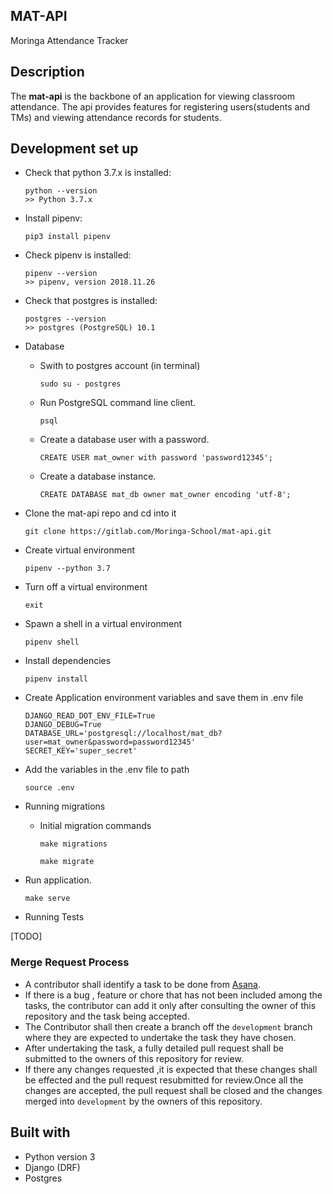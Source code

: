 ## MAT-API

Moringa Attendance Tracker


## Description

The **mat-api** is the backbone of an application for viewing classroom attendance.
The api provides features for registering users(students and TMs) and viewing attendance records for students.


## Development set up


-   Check that python 3.7.x is installed:

    ```
    python --version
    >> Python 3.7.x
    ```

-   Install pipenv:

    ```
    pip3 install pipenv
    ```

-   Check pipenv is installed:
    ```
    pipenv --version
    >> pipenv, version 2018.11.26
    ```
-   Check that postgres is installed:

    ```
    postgres --version
    >> postgres (PostgreSQL) 10.1
    ```
-  Database
    * Swith to postgres account (in terminal)
        ```
        sudo su - postgres
        ```
    * Run PostgreSQL command line client.
        ```
        psql
        ```
    * Create a database user with a password.
        ```
        CREATE USER mat_owner with password 'password12345';
        ```
    * Create a database instance.
        ```
        CREATE DATABASE mat_db owner mat_owner encoding 'utf-8';
        ```  

- Clone the mat-api repo and cd into it
    ```
    git clone https://gitlab.com/Moringa-School/mat-api.git
    ```
- Create  virtual environment
    ```
    pipenv --python 3.7

    ```
- Turn off a virtual environment  
    ```
    exit
    ```

- Spawn a shell in a virtual environment
    ```
    pipenv shell
    ```
- Install dependencies
    ```
   pipenv install 
    ```
- Create Application environment variables and save them in .env file 
    ```
    DJANGO_READ_DOT_ENV_FILE=True
    DJANGO_DEBUG=True
    DATABASE_URL='postgresql://localhost/mat_db?user=mat_owner&password=password12345'
    SECRET_KEY='super_secret'
    ```

- Add the variables in the .env file to path
    ```
    source .env
    ```
- Running migrations

    - Initial migration commands
        ```
        make migrations
        
        make migrate
        ```



- Run application.
    ```
    make serve
    ```

- Running Tests

 [TODO]


### Merge Request Process

-   A contributor shall identify a task to be done from [Asana](https://app.asana.com/0/1118828205403923/board). 
- If there is a bug , feature or chore that has not been included among the tasks, the contributor can add it only after consulting the owner of this repository and the task being accepted.
-   The Contributor shall then create a branch off the `development` branch where they are expected to undertake the task they have chosen.
-   After undertaking the task, a fully detailed pull request shall be submitted to the owners of this repository for review.
-   If there any changes requested ,it is expected that these changes shall be effected and the pull request resubmitted for review.Once all the changes are accepted, the pull request shall be closed and the changes merged into `development` by the owners of this repository.



## Built with
- Python version  3
- Django (DRF)
- Postgres
 ```


